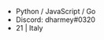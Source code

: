 - Python / JavaScript / Go
- Discord: dharmey#0320
- 21 | Italy

<!---
Dharmey747/Dharmey747 is a ✨ special ✨ repository because its `README.md` (this file) appears on your GitHub profile.
You can click the Preview link to take a look at your changes.
--->
